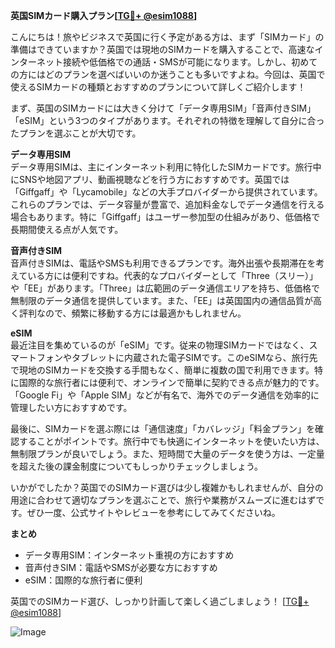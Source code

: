 **英国SIMカード購入プラン[[TG💪+ @esim1088](https://t.me/s/esim1088)]**

こんにちは！旅やビジネスで英国に行く予定がある方は、まず「SIMカード」の準備はできていますか？英国では現地のSIMカードを購入することで、高速なインターネット接続や低価格での通話・SMSが可能になります。しかし、初めての方にはどのプランを選べばいいのか迷うことも多いですよね。今回は、英国で使えるSIMカードの種類とおすすめのプランについて詳しくご紹介します！

まず、英国のSIMカードには大きく分けて「データ専用SIM」「音声付きSIM」「eSIM」という3つのタイプがあります。それぞれの特徴を理解して自分に合ったプランを選ぶことが大切です。

**データ専用SIM**  
データ専用SIMは、主にインターネット利用に特化したSIMカードです。旅行中にSNSや地図アプリ、動画視聴などを行う方におすすめです。英国では「Giffgaff」や「Lycamobile」などの大手プロバイダーから提供されています。これらのプランでは、データ容量が豊富で、追加料金なしでデータ通信を行える場合もあります。特に「Giffgaff」はユーザー参加型の仕組みがあり、低価格で長期間使える点が人気です。

**音声付きSIM**  
音声付きSIMは、電話やSMSも利用できるプランです。海外出張や長期滞在を考えている方には便利ですね。代表的なプロバイダーとして「Three（スリー）」や「EE」があります。「Three」は広範囲のデータ通信エリアを持ち、低価格で無制限のデータ通信を提供しています。また、「EE」は英国国内の通信品質が高く評判なので、頻繁に移動する方には最適かもしれません。

**eSIM**  
最近注目を集めているのが「eSIM」です。従来の物理SIMカードではなく、スマートフォンやタブレットに内蔵された電子SIMです。このeSIMなら、旅行先で現地のSIMカードを交換する手間もなく、簡単に複数の国で利用できます。特に国際的な旅行者には便利で、オンラインで簡単に契約できる点が魅力的です。「Google Fi」や「Apple SIM」などが有名で、海外でのデータ通信を効率的に管理したい方におすすめです。

最後に、SIMカードを選ぶ際には「通信速度」「カバレッジ」「料金プラン」を確認することがポイントです。旅行中でも快適にインターネットを使いたい方は、無制限プランが良いでしょう。また、短時間で大量のデータを使う方は、一定量を超えた後の課金制度についてもしっかりチェックしましょう。

いかがでしたか？英国でのSIMカード選びは少し複雑かもしれませんが、自分の用途に合わせて適切なプランを選ぶことで、旅行や業務がスムーズに進むはずです。ぜひ一度、公式サイトやレビューを参考にしてみてくださいね。

**まとめ**
- データ専用SIM：インターネット重視の方におすすめ
- 音声付きSIM：電話やSMSが必要な方におすすめ
- eSIM：国際的な旅行者に便利

英国でのSIMカード選び、しっかり計画して楽しく過ごしましょう！ [[TG💪+ @esim1088](https://t.me/s/esim1088)]

![Image](https://i.postimg.cc/Y0z9fWf4/image.png)